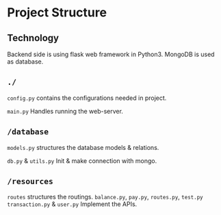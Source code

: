 # Project Structure

## Technology

Backend side is using flask web framework in Python3. MongoDB is used as database.

## `./`

`config.py` contains the configurations needed in project.

`main.py` Handles running the web-server.

## `/database`

`models.py` structures the database models & relations.

`db.py` & `utils.py` Init & make connection with mongo.

## `/resources`

`routes` structures the routings.
`balance.py`, `pay.py`, `routes.py`, `test.py`		`transaction.py` & `user.py` Implement the APIs.

